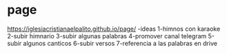# page
https://iglesiacristianaelpalito.github.io/page/
-ideas
1-himnos con karaoke
2-subir himnario
3-subir algunas palabras
4-promover canal telegram
5-subir algunos canticos
6-subir versos
7-referencia a las palabras en drive